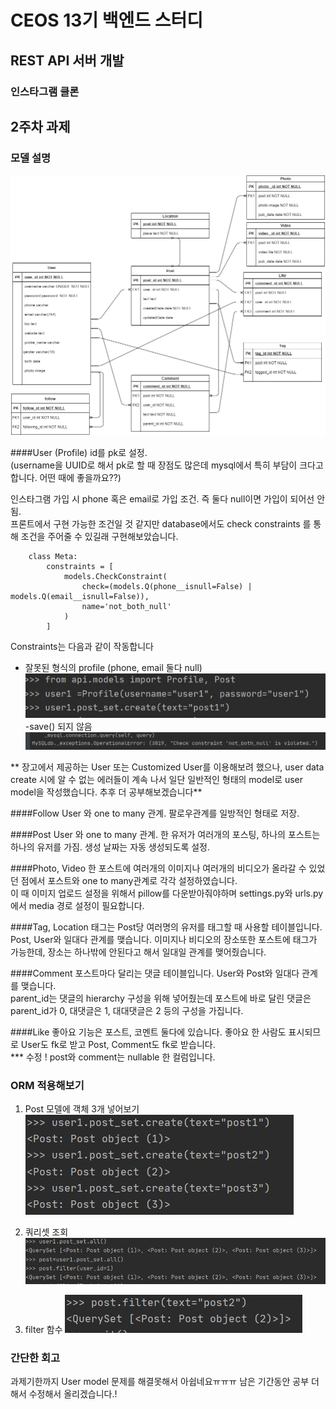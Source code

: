 # CEOS 13기 백엔드 스터디
## REST API 서버 개발
### 인스타그램 클론

## 2주차 과제
### 모델 설명
![Data Schema](./readmeImg/Data%20Schema.png)

####User (Profile)
id를 pk로 설정.  
 (username을 UUID로 해서 pk로 할 때 장점도 많은데 mysql에서 특히 부담이 크다고 합니다. 어떤 때에 좋을까요??)

인스타그램 가입 시 phone 혹은 email로 가입 조건. 즉 둘다 null이면 가입이 되어선 안됨.  
프론트에서 구현 가능한 조건일 것 같지만 database에서도 check constraints 를 통해 조건을 주어줄 수 있길래 구현해보았습니다.
```
    class Meta:
        constraints = [
            models.CheckConstraint(
                check=(models.Q(phone__isnull=False) | models.Q(email__isnull=False)),
                name='not_both_null'
            )
        ]
```
Constraints는 다음과 같이 작동합니다

- 잘못된 형식의 profile (phone, email 둘다 null)
![wrongProfile](./readmeImg/wrongProfile.JPG)
-save() 되지 않음
![wrongProfileError](./readmeImg/wrongProfileError.JPG)

** 장고에서 제공하는 User 또는 Customized User를 이용해보려 했으나, user data create 시에 알 수 없는 에러들이 계속 나서
일단 일반적인 형태의 model로 user model을 작성했습니다. 추후 더 공부해보겠습니다**

####Follow
User 와 one to many 관계. 팔로우관계를 일방적인 형태로 저장.

####Post
User 와 one to many 관계. 한 유저가 여러개의 포스팅, 하나의 포스트는 하나의 유저를 가짐. 
생성 날짜는 자동 생성되도록 설정.

####Photo, Video
한 포스트에 여러개의 이미지나 여러개의 비디오가 올라갈 수 있었던 점에서 포스트와 one to many관계로 각각 설정하였습니다.  
이 때 이미지 업로드 설정을 위해서 pillow를 다운받아줘야하며 settings.py와 urls.py 에서 media 경로 설정이 필요합니다.

####Tag, Location
태그는 Post당 여러명의 유저를 태그할 때 사용할 테이블입니다. Post, User와 일대다 관계를 맺습니다.
이미지나 비디오의 장소또한 포스트에 태그가 가능한데, 장소는 하나밖에 안된다고 해서 일대일 관계를 맺어줬습니다.

####Comment
포스트마다 달리는 댓글 테이블입니다. User와 Post와 일대다 관계를 맺습니다.  
parent_id는 댓글의 hierarchy 구성을 위해 넣어줬는데 포스트에 바로 달린 댓글은 parent_id가 0,
대댓글은 1, 대대댓글은 2 등의 구성을 가집니다.

####Like
좋아요 기능은 포스트, 코멘트 둘다에 있습니다. 좋아요 한 사람도 표시되므로 User도 fk로 받고 Post, Comment도 fk로 받습니다.  
*** 수정 ! post와 comment는 nullable 한 컬럼입니다.


### ORM 적용해보기
1. Post 모델에 객체 3개 넣어보기
![create3attribute](./readmeImg/create3attribute.JPG)

2. 쿼리셋 조회
![queryPlay](./readmeImg/queryPlay.JPG)

3. filter 함수 
![filter](./readmeImg/filter.JPG)

### 간단한 회고
과제기한까지 User model 문제를 해결못해서 아쉽네요ㅠㅠㅠ 남은 기간동안 공부 더 해서 수정해서 올리겠습니다.!